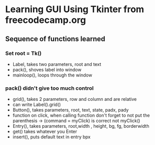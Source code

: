 # Learning GUI Using Tkinter from freecodecamp.org
##  Sequence of functions learned
### Set root = Tk()
* Label,  takes two parameters, root and text
* pack(), shoves label into window
* mainloop(), loops through the window

### pack() didn't give too much control
* grid(), takes 2 parameters, row and column and are relative
* can write Label().grid()
* Button(), takes parameters, root, text, state, padx, pady
* function on click, when calling function don't forget to not put the parenthesis -> (command = myClick) is correct not myClick()
* Entry(), takes parameters, root,width , height, bg, fg, borderwidth
* get() takes whatever you Enter
* insert(), puts default text in entry bpx
